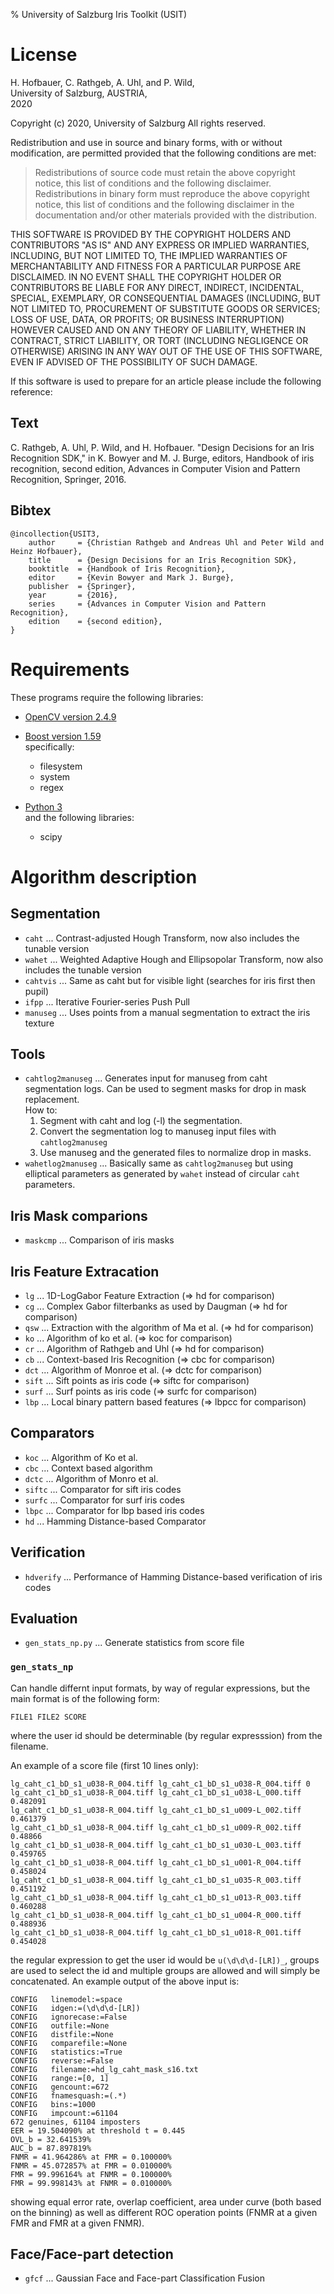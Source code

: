 % University of Salzburg Iris Toolkit (USIT)


License
=======

H. Hofbauer, C. Rathgeb, A. Uhl, and P. Wild,  
University of Salzburg, AUSTRIA,  
2020

Copyright (c) 2020, University of Salzburg
All rights reserved.

Redistribution and use in source and binary forms, with or without modification, are permitted provided that the following conditions are met:

> Redistributions of source code must retain the above copyright notice, this
> list of conditions and the following disclaimer.
> Redistributions in binary form must reproduce the above copyright notice,
> this list of conditions and the following disclaimer in the documentation
> and/or other materials provided with the distribution.

THIS SOFTWARE IS PROVIDED BY THE COPYRIGHT HOLDERS AND CONTRIBUTORS "AS IS" AND ANY EXPRESS OR IMPLIED WARRANTIES, INCLUDING, BUT NOT LIMITED TO, THE IMPLIED WARRANTIES OF MERCHANTABILITY AND FITNESS FOR A PARTICULAR PURPOSE ARE DISCLAIMED. IN NO EVENT SHALL THE COPYRIGHT HOLDER OR CONTRIBUTORS BE LIABLE FOR ANY DIRECT, INDIRECT, INCIDENTAL, SPECIAL, EXEMPLARY, OR CONSEQUENTIAL DAMAGES (INCLUDING, BUT NOT LIMITED TO, PROCUREMENT OF SUBSTITUTE GOODS OR SERVICES; LOSS OF USE, DATA, OR PROFITS; OR BUSINESS INTERRUPTION) HOWEVER CAUSED AND ON ANY THEORY OF LIABILITY, WHETHER IN CONTRACT, STRICT LIABILITY, OR TORT (INCLUDING NEGLIGENCE OR OTHERWISE) ARISING IN ANY WAY OUT OF THE USE OF THIS SOFTWARE, EVEN IF ADVISED OF THE POSSIBILITY OF SUCH DAMAGE.

If this software is used to prepare for an article please include the following reference:

Text
----

C. Rathgeb, A. Uhl, P. Wild, and H. Hofbauer. "Design Decisions for an Iris Recognition SDK," in K. Bowyer and M. J. Burge, editors, Handbook of iris recognition, second edition, Advances in Computer Vision and Pattern Recognition, Springer, 2016.

Bibtex
------

    @incollection{USIT3,
        author     = {Christian Rathgeb and Andreas Uhl and Peter Wild and Heinz Hofbauer},
        title      = {Design Decisions for an Iris Recognition SDK},
        booktitle  = {Handbook of Iris Recognition},
        editor     = {Kevin Bowyer and Mark J. Burge},
        publisher  = {Springer},
        year       = {2016},
        series     = {Advances in Computer Vision and Pattern Recognition},
        edition    = {second edition},
    }


Requirements
============

These programs require the following libraries:

 - [OpenCV version 2.4.9](http://opencv.org)
 - [Boost version 1.59](http://www.boost.org)  
    specifically:
    - filesystem
    - system
    - regex

 - [Python 3](http://python.org)  
   and the following libraries:
    - scipy

Algorithm description
=====================


Segmentation
------------

 * `caht` ... Contrast-adjusted Hough Transform, now also includes the tunable version
 * `wahet` ... Weighted Adaptive Hough and Ellipsopolar Transform, now also includes the tunable version
 * `cahtvis` ... Same as caht but for visible light (searches for iris first then pupil)
 * `ifpp` ... Iterative Fourier-series Push Pull
 * `manuseg` ... Uses points from a manual segmentation to extract the iris texture


Tools
-----

 * `cahtlog2manuseg` ... Generates input for manuseg from caht segmentation logs. Can be used to segment masks for drop in mask replacement.  
   How to:
    1. Segment with caht and log (-l) the segmentation.
    2. Convert the segmentation log to manuseg input files with `cahtlog2manuseg`
    3. Use manuseg and the generated files to normalize drop in masks.
 * `wahetlog2manuseg` ... Basically same as `cahtlog2manuseg` but using elliptical parameters as generated by `wahet` instead of circular `caht` parameters.

Iris Mask comparions
--------------------

 * `maskcmp` ... Comparison of iris masks


Iris Feature Extracation
------------------------

 * `lg` ... 1D-LogGabor Feature Extraction (=> hd for comparison)
 * `cg` ... Complex Gabor filterbanks as used by Daugman (=> hd for comparison)
 * `qsw` ... Extraction with the algorithm of Ma et al. (=> hd for comparison)
 * `ko` ... Algorithm of ko et al. (=> koc for comparison)
 * `cr` ... Algorithm of Rathgeb and Uhl (=> hd for comparison)
 * `cb` ... Context-based Iris Recognition (=> cbc for comparison)
 * `dct` ... Algorithm of Monroe et al. (=> dctc for comparison)
 * `sift` ... Sift points as iris code (=> siftc for comparison)
 * `surf` ... Surf points as iris code (=> surfc for comparison)
 * `lbp` ... Local binary pattern based features (=> lbpcc for comparison)


Comparators
-----------

 * `koc` ... Algorithm of Ko et al.
 * `cbc` ... Context based algorithm
 * `dctc` ... Algorithm of Monro et al.
 * `siftc` ... Comparator for sift iris codes
 * `surfc` ... Comparator for surf iris codes
 * `lbpc` ... Comparator for lbp based iris codes
 * `hd` ... Hamming Distance-based Comparator


Verification
------------

 * `hdverify` ... Performance of Hamming Distance-based verification of iris codes


Evaluation
----------

 * `gen_stats_np.py` ... Generate statistics from score file

### `gen_stats_np`

Can handle differnt input formats, by way of regular expressions, but the main format is of the following form:

    FILE1 FILE2 SCORE

where the user id should be determinable (by regular expresssion) from the filename.

An example of a score file (first 10 lines only):

    lg_caht_c1_bD_s1_u038-R_004.tiff lg_caht_c1_bD_s1_u038-R_004.tiff 0
    lg_caht_c1_bD_s1_u038-R_004.tiff lg_caht_c1_bD_s1_u038-L_000.tiff 0.482091
    lg_caht_c1_bD_s1_u038-R_004.tiff lg_caht_c1_bD_s1_u009-L_002.tiff 0.461379
    lg_caht_c1_bD_s1_u038-R_004.tiff lg_caht_c1_bD_s1_u009-R_002.tiff 0.48866
    lg_caht_c1_bD_s1_u038-R_004.tiff lg_caht_c1_bD_s1_u030-L_003.tiff 0.459765
    lg_caht_c1_bD_s1_u038-R_004.tiff lg_caht_c1_bD_s1_u001-R_004.tiff 0.458024
    lg_caht_c1_bD_s1_u038-R_004.tiff lg_caht_c1_bD_s1_u035-R_003.tiff 0.451192
    lg_caht_c1_bD_s1_u038-R_004.tiff lg_caht_c1_bD_s1_u013-R_003.tiff 0.460288
    lg_caht_c1_bD_s1_u038-R_004.tiff lg_caht_c1_bD_s1_u004-R_000.tiff 0.488936
    lg_caht_c1_bD_s1_u038-R_004.tiff lg_caht_c1_bD_s1_u018-R_001.tiff 0.454028

the regular expression to get the user id would be `u(\d\d\d-[LR])_`, groups are used to select the id and multiple groups are allowed and will simply be concatenated. An example output of the above input is:

    CONFIG   linemodel:=space
    CONFIG   idgen:=(\d\d\d-[LR])
    CONFIG   ignorecase:=False
    CONFIG   outfile:=None
    CONFIG   distfile:=None
    CONFIG   comparefile:=None
    CONFIG   statistics:=True
    CONFIG   reverse:=False
    CONFIG   filename:=hd_lg_caht_mask_s16.txt
    CONFIG   range:=[0, 1]
    CONFIG   gencount:=672
    CONFIG   fnamesquash:=(.*)
    CONFIG   bins:=1000
    CONFIG   impcount:=61104
    672 genuines, 61104 imposters
    EER = 19.504090% at threshold t = 0.445 
    OVL_b = 32.641539%
    AUC_b = 87.897819%
    FNMR = 41.964286% at FMR = 0.100000% 
    FNMR = 45.072857% at FMR = 0.010000% 
    FMR = 99.996164% at FNMR = 0.100000% 
    FMR = 99.998143% at FNMR = 0.010000% 

showing equal error rate, overlap coefficient, area under curve (both based on the binning) as well as different ROC operation points (FNMR at a given FMR and FMR at a given FNMR).


Face/Face-part detection
------------------------

 * `gfcf` ... Gaussian Face and Face-part Classification Fusion



